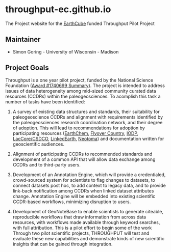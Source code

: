 # throughput-ec.github.io

The Project website for the [EarthCube](http://earthcube.org) funded Throughput Pilot Project

## Maintainer

  * Simon Goring - University of Wisconsin - Madison

## Project Goals

Throughput is a one year pilot project, funded by the National Science Foundation ([Award #1740699 Summary](https://www.nsf.gov/awardsearch/showAward?AWD_ID=1740699&HistoricalAwards=false)).  The project is intended to address issues of data heterogeneity among mid-sized community curated data resources  (CCDRs) within the paleogeosciences.  To acomplish this task a number of tasks have been identified:

  1. A survey of existing data structures and standards, their suitability for paleogeoscience CCDRs and alignment with requirements identified by the paleogeosciences research coordination network, and their degree of adoption. This will lead to recommendations for adoption by participating resources ([EarthChem](http://www.earthchem.org/), [Flyover Country](http://fc.umn.edu/), [IODP](https://www.iodp.org/), [LacCore/CSDCO](http://lrc.geo.umn.edu/laccore/), [LinkedEarth](http://linked.earth/), [Neotoma](http://neotomadb.org)) and documentation written for geoscientific audiences.

  2. Alignment of participating CCDRs to recommended standards and development of a common API that will allow data exchange among CCDRs and to third-party users.

  3. Development of an Annotation Engine, which will provide a credentialed, crowd-sourced system for scientists to flag changes to datasets, to connect datasets post hoc, to add context to legacy data, and to provide link-back notification among CCDRs when linked dataset attributes change. Annotation Engine will be embedded into existing scientific CCDR-based workflows, minimizing disruption to users.

  4. Development of GeoNoteBase to enable scientists to generate citeable, reproducible workflows that draw information from across data resources, with workflows made available through keyword searches, with full attribution. This is a pilot effort to begin some of the work Through two pilot scientific projects, THROUGHPUT will test and evaluate these new capabilities and demonstrate kinds of new scientific insights that can be gained through integration.
